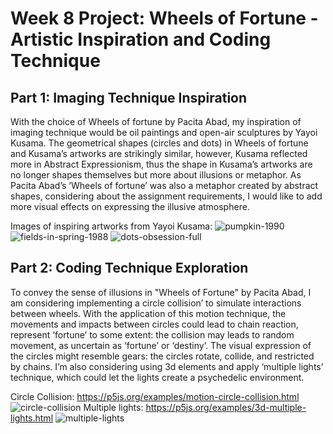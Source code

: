 # Week 8 Project: Wheels of Fortune - Artistic Inspiration and Coding Technique 

## Part 1: Imaging Technique Inspiration 
With the choice of Wheels of fortune by Pacita Abad, my inspiration of imaging technique would be oil paintings and open-air sculptures by Yayoi Kusama. The geometrical shapes (circles and dots) in Wheels of fortune and Kusama’s artworks are strikingly similar, however, Kusama reflected more in Abstract Expressionism, thus the shape in Kusama’s artworks are no longer shapes themselves but more about illusions or metaphor. As Pacita Abad’s ‘Wheels of fortune’ was also a metaphor created by abstract shapes, considering about the assignment requirements, I would like to add more visual effects on expressing the illusive atmosphere.

Images of inspiring artworks from Yayoi Kusama:
![pumpkin-1990](https://github.com/GloriaTsui/ycui9802_9103_tut2/assets/145701598/0c7342b1-10a2-4017-a1c4-a06a5becda70)
![fields-in-spring-1988](https://github.com/GloriaTsui/ycui9802_9103_tut2/assets/145701598/04772782-5500-4c3b-a1f0-24b9b0dcec09)
![dots-obsession-full](https://github.com/GloriaTsui/ycui9802_9103_tut2/assets/145701598/04d9e808-5cbb-4688-ad72-9285c73cc637)

## Part 2: Coding Technique Exploration
To convey the sense of illusions in "Wheels of Fortune" by Pacita Abad, I am considering implementing a circle collision’ to simulate interactions between wheels. With the application of this motion technique, the movements and impacts between circles could lead to chain reaction, represent ‘fortune’ to some extent: the collision may leads to random movement, as uncertain as ‘fortune’ or ‘destiny’. The visual expression of the circles might resemble gears: the circles rotate, collide, and restricted by chains. I’m also considering using 3d elements and apply ‘multiple lights’ technique, which could let the lights create a psychedelic environment.

Circle Collision:
https://p5js.org/examples/motion-circle-collision.html
![circle-collision](https://github.com/GloriaTsui/ycui9802_9103_tut2/assets/145701598/cef0ddc9-4a40-401b-8484-4a927284c0f2)
Multiple lights:
https://p5js.org/examples/3d-multiple-lights.html
![multiple-lights](https://github.com/GloriaTsui/ycui9802_9103_tut2/assets/145701598/2565aa49-9798-4ccc-b6fc-f4389dc01399)
